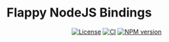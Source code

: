 # Flappy NodeJS Bindings

<div align="center">

[![License](https://img.shields.io/github/license/pleisto/flappy.svg)](https://raw.githubusercontent.com/pleisto/flappy/main/LICENSE)
[![CI](https://img.shields.io/github/actions/workflow/status/pleisto/flappy/nodejs-bindings-ci.yml.svg)](https://github.com/pleisto/flappy/actions/workflows/nodejs-bindings-ci.yml)
[![NPM version](https://img.shields.io/npm/v/@pleisto/flappy-nodejs-bindings.svg)](https://npmjs.org/package/@pleisto/flappy-nodejs-bindings)

</div>
